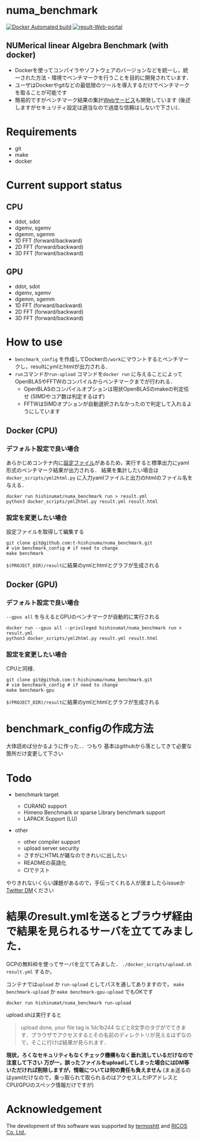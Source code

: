 # numa_benchmark
[![Docker Automated build](https://img.shields.io/badge/Docker-automated-blue)](https://hub.docker.com/repository/docker/hishinumat/numa_benchmark/general)
[![result-Web-portal](https://img.shields.io/badge/result-web-green)](http://34.67.228.30/)

## NUMerical  linear  Algebra Benchmark (with docker)

* Dockerを使ってコンパイラやソフトウェアのバージョンなどを統一し，統一された方法・環境でベンチマークを行うことを目的に開発されています．
* ユーザはDockerやgitなどの最低限のツールを導入するだけでベンチマークを取ることが可能です
* 簡易的ですがベンチマーク結果の集計[Webサービス](http://34.67.228.30/)も開発しています (後述しますがセキュリティ設定は適当なので過度な信頼はしないで下さい)．

# Requirements
- git
- make
- docker

# Current support status
## CPU
- ddot, sdot
- dgemv, sgemv
- dgemm, sgemm
- 1D FFT (forward/backward)
- 2D FFT (forward/backward)
- 3D FFT (forward/backward)

## GPU
- ddot, sdot
- dgemv, sgemv
- dgemm, sgemm
- 1D FFT (forward/backward)
- 2D FFT (forward/backward)
- 3D FFT (forward/backward)

# How to use 
* `benchmark_config` を作成してDockerの`/work`にマウントするとベンチマークし，resultにymlとhtmlが出力される．
* `run`コマンドか`run-upload` コマンドを`docker run` に与えることによってOpenBLASやFFTWのコンパイルからベンチマークまでが行われる．
	* OpenBLASのコンパイルオプションは現状OpenBLASのmakeの判定任せ (SIMDやコア数は判定するはず)
	* FFTWはSIMDオプションが自動選択されなかったので判定して入れるようにしています

## Docker (CPU)
### デフォルト設定で良い場合

あらかじめコンテナ内に[設定ファイル](https://github.com/t-hishinuma/numa_benchmark/blob/master/benchmark_config)があるため，実行すると標準出力にyaml形式のベンチマーク結果が出力される．
結果を集計したい場合は `docker_scripts/yml2html.py` に入力yamlファイルと出力のhtmlのファイル名を与える．

```
docker run hishinumat/numa_benchmark run > result.yml
python3 docker_scripts/yml2html.py result.yml result.html
```

### 設定を変更したい場合
設定ファイルを取得して編集する
```
git clone git@github.com:t-hishinuma/numa_benchmark.git
# vim benchmark_config # if need to change
make benchmark
```
`$(PROJECT_DIR)/result`に結果のymlとhtmlとグラフが生成される

## Docker (GPU)
### デフォルト設定で良い場合

`--gpus all` を与えるとGPUのベンチマークが自動的に実行される

```
docker run --gpus all --privileged hishinumat/numa_benchmark run > result.yml
python3 docker_scripts/yml2html.py result.yml result.html
```

### 設定を変更したい場合
CPUと同様．

```
git clone git@github.com:t-hishinuma/numa_benchmark.git
# vim benchmark_config # if need to change
make benchmark-gpu
```

`$(PROJECT_DIR)/result`に結果のymlとhtmlとグラフが生成される

# benchmark\_configの作成方法
大体読めば分かるように作った．．つもり
基本はgithubから落としてきて必要な箇所だけ変更して下さい

# Todo
- benchmark target
  - CURAND support
  - Himeno Benchmark or sparse Library benchmark support
  - LAPACK Support (LU)

- other
  - other compiler support
  - upload server security
  - さすがにHTMLが雑なのできれいに出したい
  - READMEの英語化
  - CIでテスト

やりきれないくらい課題があるので，手伝ってくれる人が居ましたらissueか[Twitter DM](https://twitter.com/Hishinuma_t)ください

# 結果のresult.ymlを送るとブラウザ経由で結果を見られるサーバを立ててみました．
GCPの無料枠を使ってサーバを立ててみました．
`./docker_scripts/upload.sh result.yml` するか，

コンテナでは`upload` か `run-upload` としてパスを通してありますので，
`make benchmark-upload` か `make benchmark-gpu-upload` でもOKです 

```
docker run hishinumat/numa_benchmark run-upload
```

upload.shは実行すると
> upload done, your file tag is 1dc1b244
などと8文字のタグがでてきます．ブラウザでアクセスするとその名前のディレクトリが見えるはずなので，そこに行けば結果が見られます．

**現状，ろくなセキュリティもなくチェック機構もなく垂れ流しているだけなので注意して下さい**
**万が一，誤ったファイルをuploadしてしまった場合にはDM等いただければ削除しますが，情報については何の責任も負えません**
(まぁ送るのはyamlだけなので，乗っ取られて取られるのはアクセスしたIPアドレスとCPU/GPUのスペック情報だけですが)

# Acknowledgement
The development of this software was supported by [termoshtt](https://github.com/termoshtt) and [RICOS Co. Ltd.](https://www.ricos.co.jp/).
